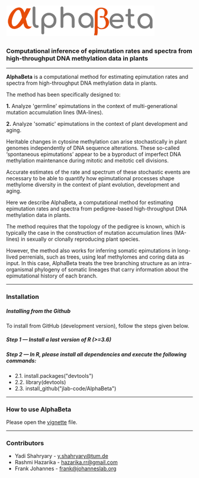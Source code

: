 # ![jlab-code/AlphaBeta](vignettes/alphabeta.png)


### Computational inference of epimutation rates and spectra from high-throughput DNA methylation data in plants


------------------------------------------------------------------------

**AlphaBeta** is a computational method for estimating epimutation rates and spectra from high-throughput DNA methylation data in plants.

The method has been specifically designed to:

**1.** Analyze 'germline' epimutations in the context of multi-generational mutation accumulation lines (MA-lines).

**2.** Analyze 'somatic' epimutations in the context of plant development and aging.

Heritable changes in cytosine methylation can arise stochastically in plant genomes independently of DNA sequence alterations. 
These so-called ‘spontaneous epimutations’ appear to be a byproduct of imperfect DNA methylation maintenance during mitotic and meitotic cell divisions. 

Accurate estimates of the rate and spectrum of these stochastic events are necessary to be able to quantify how epimutational processes shape methylome diversity in the context of plant evolution, development and aging. 

Here we describe AlphaBeta, a computational method for estimating epimutation rates and spectra from pedigree-based high-throughput DNA methylation data in plants. 

The method requires that the topology of the pedigree is known, which is typically the case in the construction of mutation accumulation lines (MA-lines) in sexually or clonally reproducing plant species. 

However, the method also works for inferring somatic epimutations in long-lived perrenials, such as trees, using leaf methylomes and coring data as input. In this case, AlphaBeta treats the tree branching structure as an intra-organismal phylogeny of somatic lineages that carry information about the epimutational history of each branch.  

------------------------------------------------------------------------

### Installation


##### Installing from the Github

To install from GitHub (development version), follow the steps given below. 

##### Step 1 — Install a last version of R (>=3.6)

##### Step 2 — In R, please install all dependencies and execute the following commands:
 - 2.1.  install.packages("devtools")
 - 2.2.  library(devtools)
 - 2.3.  install_github("jlab-code/AlphaBeta")

------------------------------------------------------------------------

### How to use AlphaBeta

Please open the [vignette](https://github.com/jlab-code/AlphaBeta/tree/master/vignettes/AlphaBeta.pdf) file.

------------------------------------------------------------------------
### Contributors

- Yadi Shahryary  -  y.shahryary@tum.de
- Rashmi Hazarika -  hazarika.rr@gmail.com  
- Frank Johannes  -  frank@johanneslab.org 


